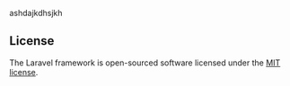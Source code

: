 ashdajkdhsjkh

## License

The Laravel framework is open-sourced software licensed under the [MIT license](https://opensource.org/licenses/MIT).
